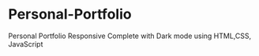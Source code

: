 # Personal-Portfolio
Personal Portfolio Responsive Complete with Dark mode using HTML,CSS, JavaScript
